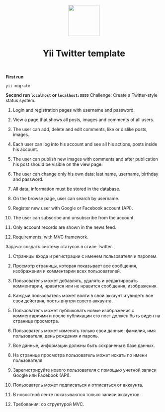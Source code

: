 <p align="center">
    <a href="https://github.com/yiisoft" target="_blank">
        <img src="https://avatars0.githubusercontent.com/u/993323" height="100px">
    </a>
    <h1 align="center">Yii Twitter template</h1>
    <br>
</p>

**First run** 
<br>
````
yii migrate
````
**Second run ````localhost```` or ````localhost:8888````** 
Challenge: Create a Twitter-style status system.

 

1) Login and registration pages with username and password.

2) View a page that shows all posts, images and comments of all users.

3) The user can add, delete and edit comments, like or dislike posts, images.

4) Each user can log into his account and see all his actions, posts inside his account.

5) The user can publish new images with comments and after publication his post should be visible on the view page.

6) The user can change only his own data: last name, username, birthday and password.

7) All data, information must be stored in the database.

8) On the browse page, user can search by username.

9) Register new user with Google or Facebook account (API).

10) The user can subscribe and unsubscribe from the account.

11) Only account records are shown in the news feed.

12) Requirements: with MVC framework.

Задача: создать систему статусов в стиле Twitter.

 

1) Страницы входа и регистрации с именем пользователя и паролем.

2) Просмотр страницы, которая показывает все сообщения, изображения и комментарии всех пользователей.

3) Пользователь может добавлять, удалять и редактировать комментарии, нравится или не нравится сообщения, изображения.

4) Каждый пользователь может войти в свой аккаунт и увидеть все свои действия, посты внутри своего аккаунта.

5) Пользователь может публиковать новые изображения с комментариями и после публикации его пост должен быть виден на странице просмотра.

6) Пользователь может изменять только свои данные: фамилия, имя пользователя, день рождения и пароль.

7) Все данные, информации должны быть сохранены в базе данных.

8) На странице просмотра пользователь может искать по имени пользователя.

9) Зарегистрируйте нового пользователя с помощью учетной записи Google или Facebook (API).

10) Пользователь может подписаться и отписаться от аккаунта.

11) В новостной ленте показываются только записи аккаунтов.

12) Требования: со структурой MVC.


